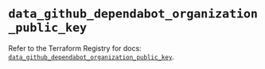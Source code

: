 # `data_github_dependabot_organization_public_key`

Refer to the Terraform Registry for docs: [`data_github_dependabot_organization_public_key`](https://registry.terraform.io/providers/integrations/github/6.3.1/docs/data-sources/dependabot_organization_public_key).
